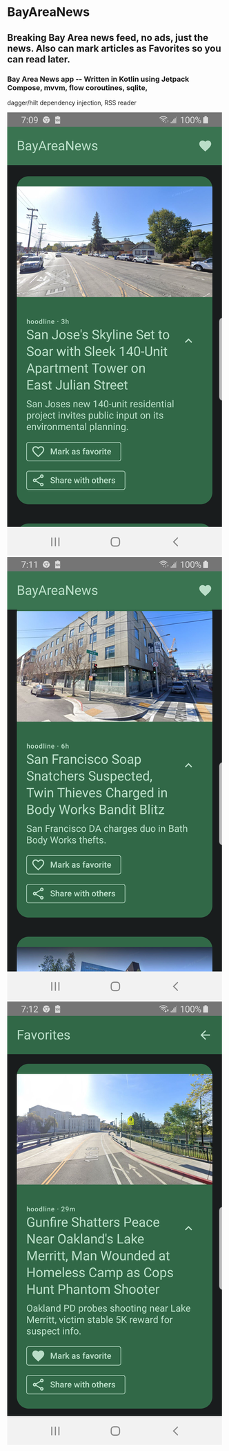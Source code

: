 # BayAreaNews

## Breaking Bay Area news feed, no ads, just the news.  Also can mark articles as Favorites so you can read later.

### Bay Area News app -- Written in Kotlin using Jetpack Compose, mvvm, flow coroutines, sqlite,
dagger/hilt dependency injection, RSS reader

<img src="external/screenshot_rss_1.png"/>


<img src="external/screenshot_rss_2.png"/>


<img src="external/screenshot_faves_1.png"/>


